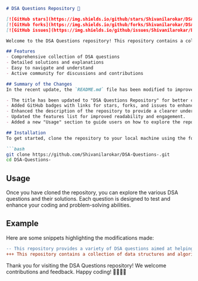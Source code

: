```markdown
# DSA Questions Repository 🚀

[![GitHub stars](https://img.shields.io/github/stars/Shivanilarokar/DSA-Questions-)](https://github.com/Shivanilarokar/DSA-Questions-/stargazers) 
[![GitHub forks](https://img.shields.io/github/forks/Shivanilarokar/DSA-Questions-)](https://github.com/Shivanilarokar/DSA-Questions-/network) 
[![GitHub issues](https://img.shields.io/github/issues/Shivanilarokar/DSA-Questions-)](https://github.com/Shivanilarokar/DSA-Questions-/issues)

Welcome to the DSA Questions repository! This repository contains a collection of data structures and algorithms (DSA) questions designed to help you enhance your coding skills.

## Features
- Comprehensive collection of DSA questions
- Detailed solutions and explanations
- Easy to navigate and understand
- Active community for discussions and contributions

## Summary of the Changes
In the recent update, the `README.md` file has been modified to improve clarity and structure. The following changes were made:

- The title has been updated to "DSA Questions Repository" for better clarity.
- Added GitHub badges with links for stars, forks, and issues to enhance visibility.
- Enhanced the description of the repository to provide a clearer understanding of its purpose.
- Updated the features list for improved readability and engagement.
- Added a new "Usage" section to guide users on how to explore the repository effectively.

## Installation
To get started, clone the repository to your local machine using the following command:

```bash
git clone https://github.com/Shivanilarokar/DSA-Questions-.git
cd DSA-Questions-
```

## Usage
Once you have cloned the repository, you can explore the various DSA questions and their solutions. Each question is designed to test and enhance your coding and problem-solving abilities.

## Example
Here are some snippets highlighting the modifications made:

```diff
-- This repository provides a variety of DSA questions aimed at helping you improve your data structures and algorithms skills.
+++ This repository contains a collection of data structures and algorithms (DSA) questions designed to help you enhance your coding skills.
```

Thank you for visiting the DSA Questions repository! We welcome contributions and feedback. Happy coding! 👩‍💻👨‍💻
```